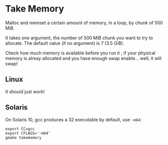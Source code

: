 # Take Memory
Malloc and memset a certain amount of memory, in a loop, by chunk of 500 MiB.

It takes one argument, the number of 500 MiB chunk you want to try to allocate.
The default value (if no argument) is 7 (3.5 GiB).

Check how much memory is available before you run it ; if your physical memory
is alreay allocated and you have enough swap enable... well, it will swap!

## Linux
It should just work!

## Solaris
On Solaris 10, gcc produces a 32 executable by default, use `-m64`:

    export CC=gcc
    export CFLAGS='-m64'
    gmake takememory


